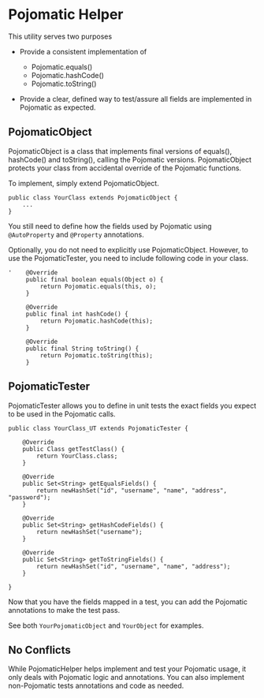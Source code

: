 Pojomatic Helper
================================

This utility serves two purposes

* Provide a consistent implementation of
    - Pojomatic.equals()
    - Pojomatic.hashCode()
    - Pojomatic.toString()

* Provide a clear, defined way to test/assure all fields are implemented in Pojomatic as expected.


PojomaticObject
-------------------------

PojomaticObject is a class that implements final versions of equals(), hashCode() and toString(),
calling the Pojomatic versions. PojomaticObject protects your class from accidental override of the Pojomatic functions.

To implement, simply extend PojomaticObject.

    public class YourClass extends PojomaticObject {
        ...
    }

You still need to define how the fields used by Pojomatic using `@AutoProperty` and `@Property` annotations.

Optionally, you do not need to explicitly use PojomaticObject. However, to use the PojomaticTester, you need to include
following code in your class.

    '    @Override
         public final boolean equals(Object o) {
             return Pojomatic.equals(this, o);
         }

         @Override
         public final int hashCode() {
             return Pojomatic.hashCode(this);
         }

         @Override
         public final String toString() {
             return Pojomatic.toString(this);
         }


PojomaticTester
-------------------------------

PojomaticTester allows you to define in unit tests the exact fields you expect to be used in the Pojomatic calls.

    public class YourClass_UT extends PojomaticTester {

        @Override
        public Class getTestClass() {
            return YourClass.class;
        }

        @Override
        public Set<String> getEqualsFields() {
            return newHashSet("id", "username", "name", "address", "password");
        }

        @Override
        public Set<String> getHashCodeFields() {
            return newHashSet("username");
        }

        @Override
        public Set<String> getToStringFields() {
            return newHashSet("id", "username", "name", "address");
        }

    }

Now that you have the fields mapped in a test, you can add the Pojomatic annotations to make the test pass.

See both `YourPojomaticObject` and `YourObject` for examples.


No Conflicts
-------------------------------

While PojomaticHelper helps implement and test your Pojomatic usage, it only deals with Pojomatic logic and annotations.
You can also implement non-Pojomatic tests annotations and code as needed.


